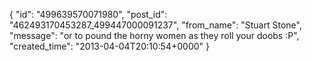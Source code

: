  {
   "id": "499639570071980",
   "post_id": "462493170453287_499447000091237",
   "from_name": "Stuart Stone",
   "message": "or to pound the horny women as they roll your doobs :P",
   "created_time": "2013-04-04T20:10:54+0000"
 }
